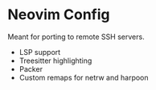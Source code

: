 # Neovim Config

Meant for porting to remote SSH servers.

- LSP support
- Treesitter highlighting
- Packer
- Custom remaps for netrw and harpoon
